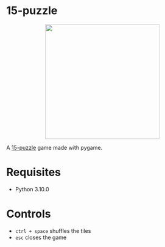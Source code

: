 # 15-puzzle

<p align="center">
<img src="https://user-images.githubusercontent.com/30642647/211179678-49d17645-17a6-4727-b61d-d009a0e3475e.gif" width="300" />
</p>

A [15-puzzle](https://en.wikipedia.org/wiki/15_puzzle) game made with pygame.

# Requisites

- Python 3.10.0

# Controls

- `ctrl + space` shuffles the tiles
- `esc` closes the game 
